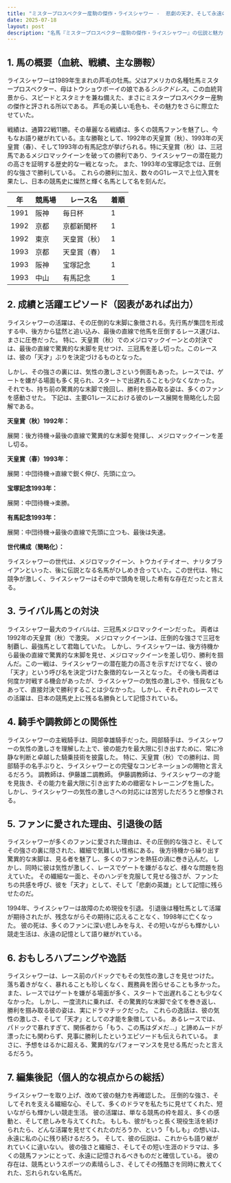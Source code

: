 ```yaml
---
title: "ミスタープロスペクター産駒の傑作・ライスシャワー -  悲劇の天才、そして永遠の記憶"
date: 2025-07-18
layout: post
description: "名馬『ミスタープロスペクター産駒の傑作・ライスシャワー』の伝説と魅力を深堀り"
---
```


## 1. 馬の概要（血統、戦績、主な勝鞍）

ライスシャワーは1989年生まれの芦毛の牡馬。父はアメリカの名種牡馬ミスタープロスペクター、母はトウショウボーイの娘である*シルクドレス*。この血統背景から、スピードとスタミナを兼ね備えた、まさにミスタープロスペクター産駒の傑作と評される所以である。  芦毛の美しい毛色も、その魅力をさらに際立たせていた。

戦績は、通算22戦11勝。その華麗なる戦績は、多くの競馬ファンを魅了し、今もなお語り継がれている。主な勝鞍として、1992年の天皇賞（秋）、1993年の天皇賞（春）、そして1993年の有馬記念が挙げられる。特に天皇賞（秋）は、三冠馬であるメジロマックイーンを破っての勝利であり、ライスシャワーの潜在能力の高さを証明する歴史的な一戦となった。  また、1993年の宝塚記念では、圧倒的な強さで勝利している。  これらの勝利に加え、数々のG1レースで上位入賞を果たし、日本の競馬史に燦然と輝く名馬として名を刻んだ。

| 年 | 競馬場 | レース名          | 着順 |
|---|--------|-----------------|-----|
| 1991 | 阪神   | 毎日杯             | 1   |
| 1992 | 京都   | 京都新聞杯           | 1   |
| 1992 | 東京   | 天皇賞（秋）         | 1   |
| 1993 | 京都   | 天皇賞（春）         | 1   |
| 1993 | 阪神   | 宝塚記念           | 1   |
| 1993 | 中山   | 有馬記念           | 1   |


## 2. 成績と活躍エピソード（図表があれば出力）

ライスシャワーの活躍は、その圧倒的な末脚に象徴される。先行馬が集団を形成する中、後方から猛然と追い込み、最後の直線で他馬を圧倒するレース運びは、まさに圧巻だった。  特に、天皇賞（秋）でのメジロマックイーンとの対決では、最後の直線で驚異的な末脚を見せつけ、三冠馬を差し切った。このレースは、彼の「天才」ぶりを決定づけるものとなった。

しかし、その強さの裏には、気性の激しさという側面もあった。レースでは、ゲートを嫌がる場面も多く見られ、スタートで出遅れることも少なくなかった。  それでも、持ち前の驚異的な末脚で挽回し、勝利を掴み取る姿は、多くのファンを感動させた。  下記は、主要G1レースにおける彼のレース展開を簡略化した図解である。

**天皇賞（秋）1992年：**

展開：後方待機→最後の直線で驚異的な末脚を発揮し、メジロマックイーンを差し切る。

**天皇賞（春）1993年：**

展開：中団待機→直線で鋭く伸び、先頭に立つ。

**宝塚記念1993年：**

展開：中団待機→楽勝。

**有馬記念1993年：**

展開：中団待機→最後の直線で先頭に立つも、最後は失速。


**世代構成（簡略化）：**

ライスシャワーの世代は、メジロマックイーン、トウカイテイオー、ナリタブライアンといった、後に伝説となる名馬がひしめき合っていた。この世代は、特に競争が激しく、ライスシャワーはその中で頭角を現した希有な存在だったと言える。


## 3. ライバル馬との対決

ライスシャワー最大のライバルは、三冠馬メジロマックイーンだった。  両者は1992年の天皇賞（秋）で激突。  メジロマックイーンは、圧倒的な強さで三冠を制覇し、最強馬として君臨していた。  しかし、ライスシャワーは、後方待機から最後の直線で驚異的な末脚を見せ、メジロマックイーンを差し切り、勝利を掴んだ。この一戦は、ライスシャワーの潜在能力の高さを示すだけでなく、彼の「天才」という呼び名を決定づけた象徴的なレースとなった。  その後も両者は何度か対戦する機会があったが、ライスシャワーの気性の激しさや、怪我などもあって、直接対決で勝利することは少なかった。  しかし、それぞれのレースでの活躍は、日本の競馬史上に残る名勝負として記憶されている。


## 4. 騎手や調教師との関係性

ライスシャワーの主戦騎手は、岡部幸雄騎手だった。岡部騎手は、ライスシャワーの気性の激しさを理解した上で、彼の能力を最大限に引き出すために、常に冷静な判断と卓越した騎乗技術を披露した。  特に、天皇賞（秋）での勝利は、岡部騎手の名手ぶりと、ライスシャワーとの完璧なコンビネーションの賜物と言えるだろう。  調教師は、伊藤雄二調教師。  伊藤調教師は、ライスシャワーの才能を見抜き、その能力を最大限に引き出すための緻密なトレーニングを施した。  しかし、ライスシャワーの気性の激しさへの対応には苦労しただろうと想像される。


## 5. ファンに愛された理由、引退後の話

ライスシャワーが多くのファンに愛された理由は、その圧倒的な強さと、そしてその強さの裏に隠された、繊細で気難しい性格にある。  後方待機から繰り出す驚異的な末脚は、見る者を魅了し、多くのファンを熱狂の渦に巻き込んだ。  しかし、同時に彼は気性が激しく、レースでゲートを嫌がるなど、様々な問題を抱えていた。  その繊細な一面と、そのハンデを克服して見せる強さが、ファンたちの共感を呼び、彼を「天才」として、そして「悲劇の英雄」として記憶に残らせたのだ。

1994年、ライスシャワーは故障のため現役を引退。  引退後は種牡馬として活躍が期待されたが、残念ながらその期待に応えることなく、1998年に亡くなった。  彼の死は、多くのファンに深い悲しみを与え、その短いながらも輝かしい競走生活は、永遠の記憶として語り継がれている。


## 6. おもしろハプニングや逸話

ライスシャワーは、レース前のパドックでもその気性の激しさを見せつけた。  落ち着きがなく、暴れることも珍しくなく、厩務員を困らせることも多かった。  また、レースではゲートを嫌がる場面が多く、スタートで出遅れることも少なくなかった。  しかし、一度流れに乗れば、その驚異的な末脚で全てを巻き返し、勝利を掴み取る彼の姿は、実にドラマチックだった。  これらの逸話は、彼の気性の激しさ、そして「天才」としての才能を象徴している。  あるレースでは、パドックで暴れすぎて、関係者から「もう、この馬はダメだ…」と諦めムードが漂ったにも関わらず、見事に勝利したというエピソードも伝えられている。  まさに、予想をはるかに超える、驚異的なパフォーマンスを見せる馬だったと言えるだろう。


## 7. 編集後記（個人的な視点からの総括）

ライスシャワーを取り上げ、改めて彼の魅力を再確認した。  圧倒的な強さ、そしてそれを支える繊細な心、そして、多くのドラマを私たちに見せてくれた、短いながらも輝かしい競走生活。  彼の活躍は、単なる競馬の枠を超え、多くの感動と、そして悲しみを与えてくれた。  もしも、彼がもっと長く現役生活を続けられたら、どんな活躍を見せてくれたのだろうか、という「もしも」の想いは、永遠に私の心に残り続けるだろう。  そして、彼の伝説は、これからも語り継がれていくに違いない。  彼の強さと繊細さ、そしてその短い生涯のドラマは、多くの競馬ファンにとって、永遠に記憶されるべきものだと確信している。  彼の存在は、競馬というスポーツの素晴らしさ、そしてその残酷さを同時に教えてくれた、忘れられない名馬だ。
